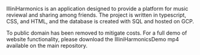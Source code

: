 IlliniHarmonics is an application designed to provide a platform for music reviewal and sharing among friends. The project is written in typescript, CSS, and HTML, and the database
is created with SQL and hosted on GCP. 

To public domain has been removed to mitigate costs. For a full demo of website functionality, please download the IlliniHarmonicsDemo mp4 available on the main repository.

